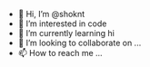 - 👋 Hi, I’m @shoknt
- 👀 I’m interested in code
- 🌱 I’m currently learning hi
- 💞️ I’m looking to collaborate on ...
- 📫 How to reach me ...

<!---
shoknt/shoknt is a ✨ special ✨ repository because its `README.md` (this file) appears on your GitHub profile.
You can click the Preview link to take a look at your changes.
--->
